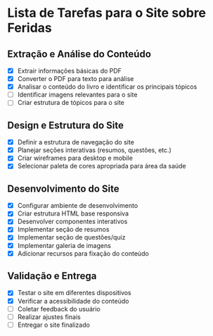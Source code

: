# Lista de Tarefas para o Site sobre Feridas

## Extração e Análise do Conteúdo
- [x] Extrair informações básicas do PDF
- [x] Converter o PDF para texto para análise
- [x] Analisar o conteúdo do livro e identificar os principais tópicos
- [ ] Identificar imagens relevantes para o site
- [ ] Criar estrutura de tópicos para o site

## Design e Estrutura do Site
- [x] Definir a estrutura de navegação do site
- [x] Planejar seções interativas (resumos, questões, etc.)
- [x] Criar wireframes para desktop e mobile
- [x] Selecionar paleta de cores apropriada para área da saúde

## Desenvolvimento do Site
- [x] Configurar ambiente de desenvolvimento
- [x] Criar estrutura HTML base responsiva
- [x] Desenvolver componentes interativos
- [x] Implementar seção de resumos
- [x] Implementar seção de questões/quiz
- [x] Implementar galeria de imagens
- [x] Adicionar recursos para fixação do conteúdo

## Validação e Entrega
- [x] Testar o site em diferentes dispositivos
- [x] Verificar a acessibilidade do conteúdo
- [ ] Coletar feedback do usuário
- [ ] Realizar ajustes finais
- [ ] Entregar o site finalizado
